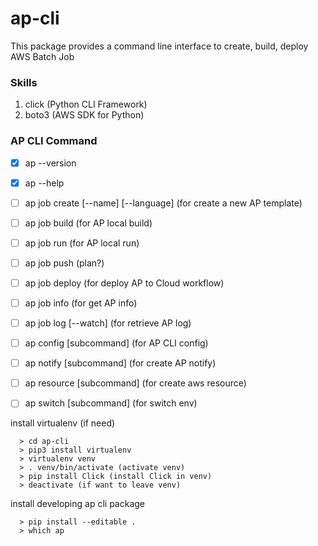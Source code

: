 # ap-cli
This package provides a command line interface to create, build, deploy AWS Batch Job

### Skills
1. click (Python CLI Framework)
2. boto3 (AWS SDK for Python)

### AP CLI Command
- [x] ap --version
- [x] ap --help
- [ ] ap job create [--name] [--language] (for create a new AP template)
- [ ] ap job build (for AP local build)
- [ ] ap job run (for AP local run)
- [ ] ap job push (plan?)
- [ ] ap job deploy (for deploy AP to Cloud workflow)
- [ ] ap job info (for get AP info)
- [ ] ap job log [--watch] (for retrieve AP log)
- [ ] ap config [subcommand] (for AP CLI config)
- [ ] ap notify [subcommand] (for create AP notify)
- [ ] ap resource [subcommand] (for create aws resource)
- [ ] ap switch [subcommand] (for switch env)



install virtualenv (if need)
```
  > cd ap-cli
  > pip3 install virtualenv
  > virtualenv venv
  > . venv/bin/activate (activate venv)
  > pip install Click (install Click in venv)
  > deactivate (if want to leave venv)
```
install developing ap cli package
```
  > pip install --editable .
  > which ap
```


